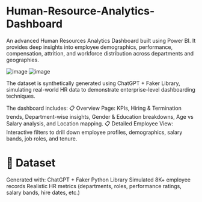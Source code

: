 # Human-Resource-Analytics-Dashboard

An advanced Human Resources Analytics Dashboard built using Power BI. It provides deep insights into employee demographics, performance, compensation, attrition, and workforce distribution across departments and geographies.

![image](https://github.com/user-attachments/assets/dc45d2ce-f1d8-4559-988c-d6b0d0424f74)
![image](https://github.com/user-attachments/assets/ff79c67f-b7c8-4add-8c0e-d666615b55ee)

The dataset is synthetically generated using ChatGPT + Faker Library, simulating real-world HR data to demonstrate enterprise-level dashboarding techniques.

The dashboard includes:
📋 Overview Page: KPIs, Hiring & Termination trends, Department-wise insights, Gender & Education breakdowns, Age vs Salary analysis, and Location mapping.
📋 Detailed Employee View: Interactive filters to drill down employee profiles, demographics, salary bands, job roles, and tenure.

# 📂 Dataset
Generated with: ChatGPT + Faker Python Library
Simulated 8K+ employee records
Realistic HR metrics (departments, roles, performance ratings, salary bands, hire dates, etc.)


